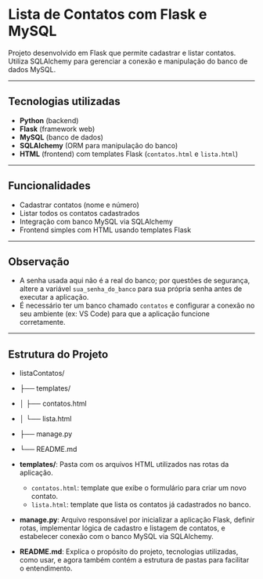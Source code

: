 # Lista de Contatos com Flask e MySQL

Projeto desenvolvido em Flask que permite cadastrar e listar contatos.  
Utiliza SQLAlchemy para gerenciar a conexão e manipulação do banco de dados MySQL.

---

## Tecnologias utilizadas

- **Python** (backend)  
- **Flask** (framework web)  
- **MySQL** (banco de dados)  
- **SQLAlchemy** (ORM para manipulação do banco)  
- **HTML** (frontend) com templates Flask (`contatos.html` e `lista.html`)

---

## Funcionalidades

- Cadastrar contatos (nome e número)  
- Listar todos os contatos cadastrados  
- Integração com banco MySQL via SQLAlchemy  
- Frontend simples com HTML usando templates Flask

---

## Observação

- A senha usada aqui não é a real do banco; por questões de segurança, altere a variável `sua_senha_do_banco` para sua própria senha antes de executar a aplicação.  
- É necessário ter um banco chamado `contatos` e configurar a conexão no seu ambiente (ex: VS Code) para que a aplicação funcione corretamente.

---

## Estrutura do Projeto

- listaContatos/
- ├── templates/
- │ ├── contatos.html 
- │ └── lista.html 
- ├── manage.py 
- └── README.md 

- **templates/**: Pasta com os arquivos HTML utilizados nas rotas da aplicação.  
  - `contatos.html`: template que exibe o formulário para criar um novo contato.  
  - `lista.html`: template que lista os contatos já cadastrados no banco.

- **manage.py**: Arquivo responsável por inicializar a aplicação Flask, definir rotas, implementar lógica de cadastro e listagem de contatos, e estabelecer conexão com o banco MySQL via SQLAlchemy.

- **README.md**: Explica o propósito do projeto, tecnologias utilizadas, como usar, e agora também contém a estrutura de pastas para facilitar o entendimento.



